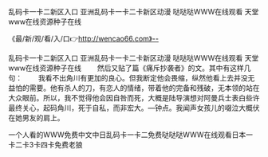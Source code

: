 乱码卡一卡二新区入口
亚洲乱码卡一卡二卡新区动漫
哒哒哒WWW在线观看
天堂www在线资源种子在线


《最/新/观/看/入/口👉http://wencao66.com》--

乱码卡一卡二新区入口
亚洲乱码卡一卡二卡新区动漫
哒哒哒WWW在线观看
天堂www在线资源种子在线
　　然后又贴了篇《痛斥抄袭者》的文。其中有这样几句：
　　我看不出角川有更加的良心。但我断定他会畏缩，纵然他看上去并没无益怕的需要。他有杀人的刀，有恋人的情绪，带着他的完备和残破，无本领的站在大众眼前。所以，我不觉得他会因自咎而死，大概是陆导演想对阿曼兵士表白些许最终关心，起码角川，死于自私，而非宏大。—钟点。我闻声女孩儿的啜泣大概伏在她男友的肩上。





一个人看的WWW免费中文中日乱码卡一卡二免费哒哒哒WWW在线观看日本一卡二卡3卡四卡免费老狼
